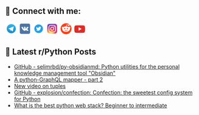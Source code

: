 ## 🔎 Connect with me:
[<img src="https://github.com/bullbesh/bullbesh/blob/main/images/Telegram.png" width="32" height="32" />](https://t.me/bullbesh)
[<img src="https://github.com/bullbesh/bullbesh/blob/main/images/VK.png" width="32" height="32" />](https://vk.com/bullbesh)
[<img src="https://github.com/bullbesh/bullbesh/blob/main/images/Twitter.png" width="32" height="32" />](https://twitter.com/bullbesh1)
[<img src="https://github.com/bullbesh/bullbesh/blob/main/images/Instagram.png" width="32" height="32" />](https://www.instagram.com/bullbesh)
[<img src="https://github.com/bullbesh/bullbesh/blob/main/images/Reddit.png" width="32" height="32" />](https://www.reddit.com/user/bullbesh)
[<img src="https://github.com/bullbesh/bullbesh/blob/main/images/YouTube.png" width="32" height="32" />](https://www.youtube.com/channel/UCtfjRs6uzgq5mfm8S06WTcg)

## 📕 Latest r/Python Posts
<!-- BLOG-POST-LIST:START -->
- [GitHub - selimrbd/py-obsidianmd: Python utilities for the personal knowledge management tool &quot;Obsidian&quot;](https://www.reddit.com/r/Python/comments/zaf8aq/github_selimrbdpyobsidianmd_python_utilities_for/)
- [A python-GraphQL mapper - part 2](https://www.reddit.com/r/Python/comments/za6ef6/a_pythongraphql_mapper_part_2/)
- [New video on tuples](https://www.reddit.com/r/Python/comments/za6aub/new_video_on_tuples/)
- [GitHub - explosion/confection: Confection: the sweetest config system for Python](https://www.reddit.com/r/Python/comments/z9yjfg/github_explosionconfection_confection_the/)
- [What is the best python web stack? Beginner to intermediate](https://www.reddit.com/r/Python/comments/z9xrx1/what_is_the_best_python_web_stack_beginner_to/)
<!-- BLOG-POST-LIST:END -->
